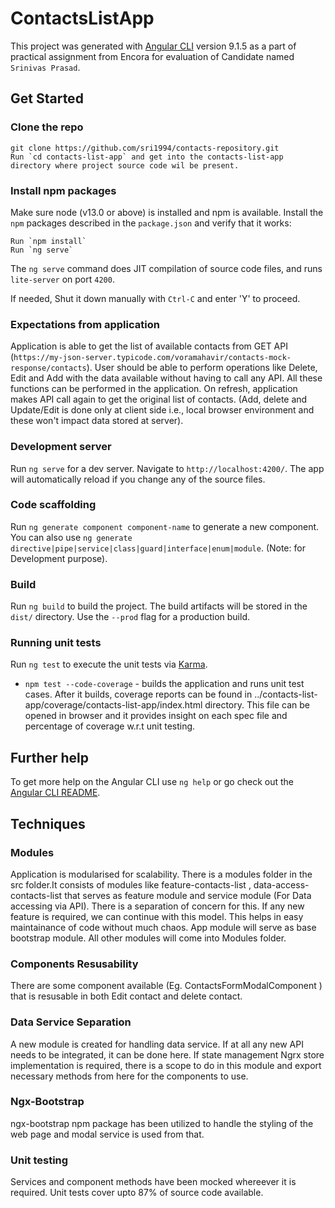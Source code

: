 # ContactsListApp

This project was generated with [Angular CLI](https://github.com/angular/angular-cli) version 9.1.5 as a part of practical assignment from Encora for evaluation of Candidate named `Srinivas Prasad`.

## Get Started

### Clone the repo

```shell
git clone https://github.com/sri1994/contacts-repository.git
Run `cd contacts-list-app` and get into the contacts-list-app directory where project source code wil be present.
```

### Install npm packages

Make sure node (v13.0 or above) is installed and npm is available.
Install the `npm` packages described in the `package.json` and verify that it works:

```shell
Run `npm install`
Run `ng serve`
```

The `ng serve` command does JIT compilation of source code files, and runs `lite-server` on port `4200`.

If needed, Shut it down manually with `Ctrl-C` and enter 'Y' to proceed.

### Expectations from application

Application is able to get the list of available contacts from GET API (`https://my-json-server.typicode.com/voramahavir/contacts-mock-response/contacts`). User should be able to perform operations like Delete, Edit and Add with the data available without having to call any API. All these functions can be performed in the application. On refresh, application makes API call again to get the original list of contacts. (Add, delete and Update/Edit is done only at client side i.e., local browser environment and these won't impact data stored at server).

### Development server

Run `ng serve` for a dev server. Navigate to `http://localhost:4200/`. The app will automatically reload if you change any of the source files.

### Code scaffolding

Run `ng generate component component-name` to generate a new component. You can also use `ng generate directive|pipe|service|class|guard|interface|enum|module`. (Note: for Development purpose).

### Build

Run `ng build` to build the project. The build artifacts will be stored in the `dist/` directory. Use the `--prod` flag for a production build.

### Running unit tests

Run `ng test` to execute the unit tests via [Karma](https://karma-runner.github.io).

- `npm test --code-coverage` - builds the application and runs unit test cases. After it builds, coverage reports can be found in ../contacts-list-app/coverage/contacts-list-app/index.html directory. This file can be opened in browser and it provides insight on each spec file and percentage of coverage w.r.t unit testing.

## Further help

To get more help on the Angular CLI use `ng help` or go check out the [Angular CLI README](https://github.com/angular/angular-cli/blob/master/README.md).

## Techniques

### Modules

Application is modularised for scalability. There is a modules folder in the src folder.It consists of modules like feature-contacts-list , data-access-contacts-list that serves as feature module and service module (For Data accessing via API). There is a separation of concern for this. If any new feature is required, we can continue with this model. This helps in easy maintainance of code without much chaos. App module will serve as base bootstrap module. All other modules will come into Modules folder.

### Components Resusability

There are some component available (Eg. ContactsFormModalComponent ) that is resusable in both Edit contact and delete contact.

### Data Service Separation

A new module is created for handling data service. If at all any new API needs to be integrated, it can be done here. If state management Ngrx store implementation is required, there is a scope to do in this module and export necessary methods from here for the components to use.

### Ngx-Bootstrap

ngx-bootstrap npm package has been utilized to handle the styling of the web page and modal service is used from that.

### Unit testing

Services and component methods have been mocked whereever it is required. Unit tests cover upto 87% of source code available.
